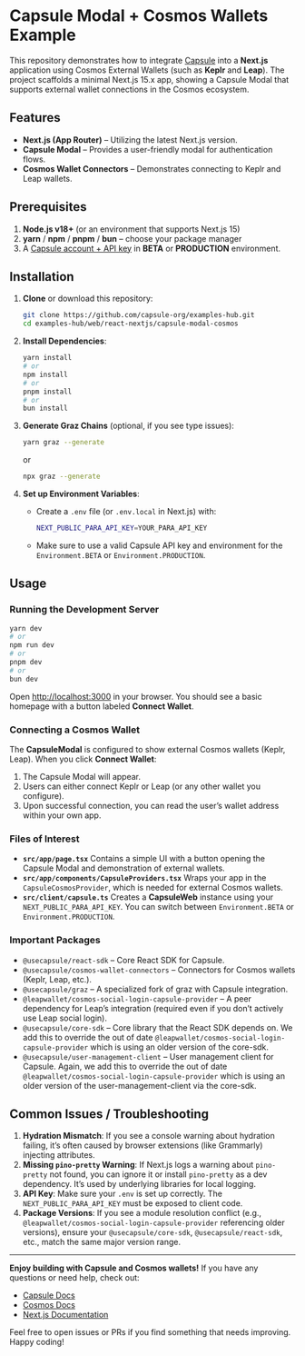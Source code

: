 # Capsule Modal + Cosmos Wallets Example

This repository demonstrates how to integrate [Capsule](https://usecapsule.com/) into a **Next.js** application using
Cosmos External Wallets (such as **Keplr** and **Leap**). The project scaffolds a minimal Next.js 15.x app, showing a
Capsule Modal that supports external wallet connections in the Cosmos ecosystem.

## Features

- **Next.js (App Router)** – Utilizing the latest Next.js version.
- **Capsule Modal** – Provides a user-friendly modal for authentication flows.
- **Cosmos Wallet Connectors** – Demonstrates connecting to Keplr and Leap wallets.

## Prerequisites

1. **Node.js v18+** (or an environment that supports Next.js 15)
2. **yarn** / **npm** / **pnpm** / **bun** – choose your package manager
3. A [Capsule account + API key](https://developer.usecapsule.com/) in **BETA** or **PRODUCTION** environment.

## Installation

1. **Clone** or download this repository:

   ```bash
   git clone https://github.com/capsule-org/examples-hub.git
   cd examples-hub/web/react-nextjs/capsule-modal-cosmos
   ```

2. **Install Dependencies**:

   ```bash
   yarn install
   # or
   npm install
   # or
   pnpm install
   # or
   bun install
   ```

3. **Generate Graz Chains** (optional, if you see type issues):

   ```bash
   yarn graz --generate
   ```

   or

   ```bash
   npx graz --generate
   ```

4. **Set up Environment Variables**:
   - Create a `.env` file (or `.env.local` in Next.js) with:
     ```bash
     NEXT_PUBLIC_PARA_API_KEY=YOUR_PARA_API_KEY
     ```
   - Make sure to use a valid Capsule API key and environment for the `Environment.BETA` or `Environment.PRODUCTION`.

## Usage

### Running the Development Server

```bash
yarn dev
# or
npm run dev
# or
pnpm dev
# or
bun dev
```

Open [http://localhost:3000](http://localhost:3000) in your browser. You should see a basic homepage with a button
labeled **Connect Wallet**.

### Connecting a Cosmos Wallet

The **CapsuleModal** is configured to show external Cosmos wallets (Keplr, Leap). When you click **Connect Wallet**:

1. The Capsule Modal will appear.
2. Users can either connect Keplr or Leap (or any other wallet you configure).
3. Upon successful connection, you can read the user’s wallet address within your own app.

### Files of Interest

- **`src/app/page.tsx`** Contains a simple UI with a button opening the Capsule Modal and demonstration of external
  wallets.
- **`src/app/components/CapsuleProviders.tsx`** Wraps your app in the `CapsuleCosmosProvider`, which is needed for
  external Cosmos wallets.
- **`src/client/capsule.ts`** Creates a **CapsuleWeb** instance using your `NEXT_PUBLIC_PARA_API_KEY`. You can switch
  between `Environment.BETA` or `Environment.PRODUCTION`.

### Important Packages

- `@usecapsule/react-sdk` – Core React SDK for Capsule.
- `@usecapsule/cosmos-wallet-connectors` – Connectors for Cosmos wallets (Keplr, Leap, etc.).
- `@usecapsule/graz` – A specialized fork of graz with Capsule integration.
- `@leapwallet/cosmos-social-login-capsule-provider` – A peer dependency for Leap’s integration (required even if you
  don’t actively use Leap social login).
- `@usecapsule/core-sdk` – Core library that the React SDK depends on. We add this to override the out of date
  `@leapwallet/cosmos-social-login-capsule-provider` which is using an older version of the core-sdk.
- `@usecapsule/user-management-client` – User management client for Capsule. Again, we add this to override the out of
  date `@leapwallet/cosmos-social-login-capsule-provider` which is using an older version of the user-management-client
  via the core-sdk.

## Common Issues / Troubleshooting

1. **Hydration Mismatch**: If you see a console warning about hydration failing, it’s often caused by browser extensions
   (like Grammarly) injecting attributes.
2. **Missing `pino-pretty` Warning**: If Next.js logs a warning about `pino-pretty` not found, you can ignore it or
   install `pino-pretty` as a dev dependency. It’s used by underlying libraries for local logging.
3. **API Key**: Make sure your `.env` is set up correctly. The `NEXT_PUBLIC_PARA_API_KEY` must be exposed to client
   code.
4. **Package Versions**: If you see a module resolution conflict (e.g.,
   `@leapwallet/cosmos-social-login-capsule-provider` referencing older versions), ensure your `@usecapsule/core-sdk`,
   `@usecapsule/react-sdk`, etc., match the same major version range.

---

**Enjoy building with Capsule and Cosmos wallets!** If you have any questions or need help, check out:

- [Capsule Docs](https://docs.usecapsule.com/)
- [Cosmos Docs](https://docs.cosmos.network/)
- [Next.js Documentation](https://nextjs.org/docs)

Feel free to open issues or PRs if you find something that needs improving. Happy coding!
